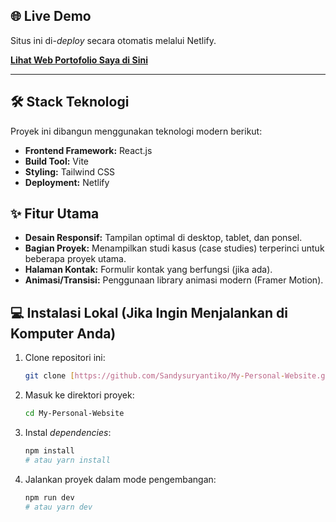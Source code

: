 ## 🌐 Live Demo
Situs ini di-*deploy* secara otomatis melalui Netlify.

**[Lihat Web Portofolio Saya di Sini](https://sanisco.netlify.app)**

---

## 🛠️ Stack Teknologi
Proyek ini dibangun menggunakan teknologi modern berikut:

* **Frontend Framework:** React.js
* **Build Tool:** Vite
* **Styling:** Tailwind CSS 
* **Deployment:** Netlify

## ✨ Fitur Utama
* **Desain Responsif:** Tampilan optimal di desktop, tablet, dan ponsel.
* **Bagian Proyek:** Menampilkan studi kasus (case studies) terperinci untuk beberapa proyek utama.
* **Halaman Kontak:** Formulir kontak yang berfungsi (jika ada).
* **Animasi/Transisi:** Penggunaan library animasi modern (Framer Motion).

## 💻 Instalasi Lokal (Jika Ingin Menjalankan di Komputer Anda)

1.  Clone repositori ini:
    ```bash
    git clone [https://github.com/Sandysuryantiko/My-Personal-Website.git](https://github.com/Sandysuryantiko/My-Personal-Website.git)
    ```
2.  Masuk ke direktori proyek:
    ```bash
    cd My-Personal-Website
    ```
3.  Instal *dependencies*:
    ```bash
    npm install
    # atau yarn install
    ```
4.  Jalankan proyek dalam mode pengembangan:
    ```bash
    npm run dev
    # atau yarn dev
    ```